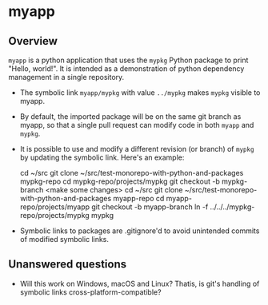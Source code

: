 myapp
=====

Overview
--------

```myapp``` is a python application that uses the ```mypkg``` Python package to print "Hello, world!". It is intended as a demonstration of python dependency management in a single repository.

- The symbolic link ```myapp/mypkg``` with value ```../mypkg``` makes ```mypkg``` visible to myapp.
- By default, the imported package will be on the same git branch as myapp, so that a single pull request can modify code in both ```myapp``` and ```mypkg```.
- It is possible to use and modify a different revision (or branch) of ```mypkg``` by updating the symbolic link. Here's an example:

    cd ~/src
    git clone ~/src/test-monorepo-with-python-and-packages mypkg-repo
    cd mypkg-repo/projects/mypkg
    git checkout -b mypkg-branch
    \<make some changes\>
    cd ~/src
    git clone ~/src/test-monorepo-with-python-and-packages myapp-repo
    cd myapp-repo/projects/myapp
    git checkout -b myapp-branch
    ln -f ../../../mypkg-repo/projects/mypkg mypkg


- Symbolic links to packages are .gitignore'd to avoid unintended commits of modified symbolic links.

Unanswered questions
--------------------
- Will this work on Windows, macOS and Linux? Thatis, is git's handling of symbolic links cross-platform-compatible?
